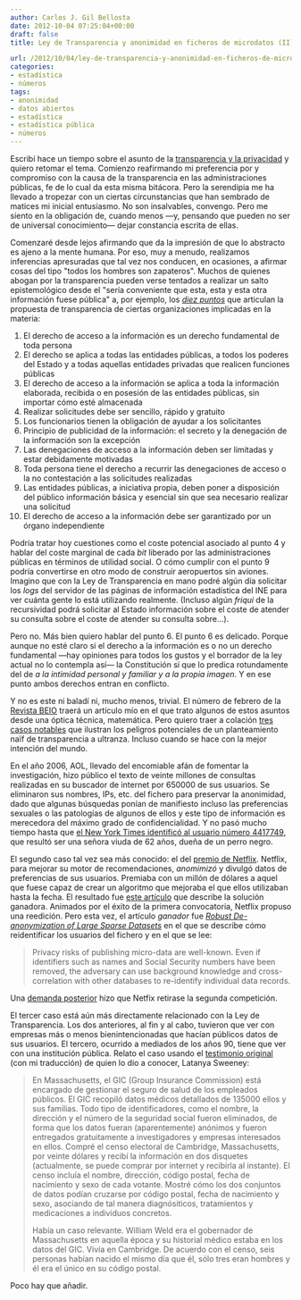 ```yaml
---
author: Carlos J. Gil Bellosta
date: 2012-10-04 07:25:04+00:00
draft: false
title: Ley de Transparencia y anonimidad en ficheros de microdatos (II)

url: /2012/10/04/ley-de-transparencia-y-anonimidad-en-ficheros-de-microdatos-ii/
categories:
- estadística
- números
tags:
- anonimidad
- datos abiertos
- estadística
- estadística pública
- números
---
```


Escribí hace un tiempo sobre el asunto de la [transparencia y la privacidad](http://www.datanalytics.com/blog/2011/10/06/ley-de-transparencia-y-anonimidad-en-ficheros-de-microdatos/) y quiero retomar el tema. Comienzo reafirmando mi preferencia por y compromiso con la causa de la transparencia en las administraciones públicas, fe de lo cual da esta misma bitácora. Pero la serendipia me ha llevado a tropezar con un ciertas circunstancias que han sembrado de matices mi inicial entusiasmo. No son insalvables, convengo. Pero me siento en la obligación de, cuando menos —y, pensando que pueden no ser de universal conocimiento— dejar constancia escrita de ellas.

Comenzaré desde lejos afirmando que da la impresión de que lo abstracto es ajeno a la mente humana. Por eso, muy a menudo, realizamos inferencias apresuradas que tal vez nos conducen, en ocasiones, a afirmar cosas del tipo "todos los hombres son zapateros". Muchos de quienes abogan por la transparencia pueden verse tentados a realizar un salto epistemológico desde el "sería conveniente que esta, esta y esta otra información fuese pública" a, por ejemplo, los [_diez puntos_](http://www.proacceso.org/los-nueve-principios/) que articulan la propuesta de transparencia de ciertas organizaciones implicadas en la materia:

1. El derecho de acceso a la información es un derecho fundamental de toda persona
2. El derecho se aplica a todas las entidades públicas, a todos los poderes del Estado y a todas aquellas entidades privadas que realicen funciones públicas
3. El derecho de acceso a la información se aplica a toda la información elaborada, recibida o en posesión de las entidades públicas, sin importar cómo esté almacenada
4. Realizar solicitudes debe ser sencillo, rápido y gratuito
5. Los funcionarios tienen la obligación de ayudar a los solicitantes
6. Principio de publicidad de la información: el secreto y la denegación de la información son la excepción
7. Las denegaciones de acceso a la información deben ser limitadas y estar debidamente motivadas
8. Toda persona tiene el derecho a recurrir las denegaciones de acceso o la no contestación a las solicitudes realizadas
9. Las entidades públicas, a iniciativa propia, deben poner a disposición del público información básica y esencial sin que sea necesario realizar una solicitud
10. El derecho de acceso a la información debe ser garantizado por un órgano independiente

Podría tratar hoy cuestiones como el coste potencial asociado al punto 4 y hablar del coste marginal de cada _bit_ liberado por las administraciones públicas en términos de utilidad social. O cómo cumplir con el punto 9 podría convertirse en otro modo de construir aeropuertos sin aviones. Imagino que con la Ley de Transparencia en mano podré algún día solicitar los _logs_ del servidor de las páginas de información estadística del INE para ver cuánta gente lo está utilizando realmente. (Incluso algún _friqui_ de la recursividad podrá solicitar al Estado información sobre el coste de atender su consulta sobre el coste de atender su consulta sobre...).

Pero no. Más bien quiero hablar del punto 6. El punto 6 es delicado. Porque aunque no esté claro si el derecho a la información es o no un derecho fundamental —hay opiniones para todos los gustos y el borrador de la ley actual no lo contempla así— la Constitución sí que lo predica rotundamente del de _a la intimidad personal y familiar y a la propia imagen_. Y en ese punto ambos derechos entran en conflicto.

Y no es este ni baladí ni, mucho menos, trivial. El número de febrero de la [Revista BEIO](http://www.seio.es/BEIO/) traerá un artículo mío en el que trato algunos de estos asuntos desde una óptica técnica, matemática. Pero quiero traer a colación [tres casos notables](http://papers.ssrn.com/sol3/papers.cfm?abstract_id=1450006) que ilustran los peligros potenciales de un planteamiento naïf de transparencia a ultranza. Incluso cuando se hace con la mejor intención del mundo.

En el año 2006, AOL, llevado del encomiable afán de fomentar la investigación, hizo público el texto de veinte millones de consultas realizadas en su buscador de internet por 650000 de sus usuarios. Se eliminaron sus nombres, IPs, etc. del fichero para preservar la anonimidad, dado que algunas búsquedas ponían de manifiesto incluso las preferencias sexuales o las patologías de algunos de ellos y este tipo de información es merecedora del máximo grado de confidencialidad. Y no pasó mucho tiempo hasta que [el New York Times identificó al usuario número 4417749](http://www.nytimes.com/2006/08/09/technology/09aol.html?pagewanted=all&_r=0), que resultó ser una señora viuda de 62 años, dueña de un perro negro.

El segundo caso tal vez sea más conocido: el del [premio de Netflix](http://en.wikipedia.org/wiki/Netflix_Prize). Netflix, para mejorar su motor de recomendaciones, _anomimizó_ y divulgó datos de preferencias de sus usuarios. Premiaba con un millón de dólares a aquel que fuese capaz de crear un algoritmo que mejoraba el que ellos utilizaban hasta la fecha. El resultado fue [este artículo](http://www.netflixprize.com/assets/GrandPrize2009_BPC_BellKor.pdf) que describe la solución ganadora. Animados por el éxito de la primera convocatoria, Netflix propuso una reedición. Pero esta vez, el artículo _ganador_ fue _[Robust De-anonymization of Large Sparse Datasets](http://www.cs.utexas.edu/~shmat/shmat_oak08netflix.pdf)_ en el que se describe cómo reidentificar los usuarios del fichero y en el que se lee:

>Privacy risks of publishing micro-data are well-known. Even if identifiers such as names and Social Security numbers have been removed, the adversary can use background knowledge and cross-correlation with other databases to re-identify individual data records.

Una [demanda posterior](http://blog.netflix.com/2010/03/this-is-neil-hunt-chief-product-officer.html) hizo que Netfix retirase la segunda competición.

El tercer caso está aún más directamente relacionado con la Ley de Transparencia. Los dos anteriores, al fin y al cabo, tuvieron que ver con empresas más o menos bienintencionadas que hacían públicos datos de sus usuarios. El tercero, ocurrido a mediados de los años 90, tiene que ver con una institución pública. Relato el caso usando el [testimonio original](http://dataprivacylab.org/dataprivacy/talks/Flick-05-10.html) (con mi traducción) de quien lo dio a conocer, Latanya Sweeney:

>En Massachusetts, el GIC (Group Insurance Commission) está encargado de gestionar el seguro de salud de los empleados públicos. El GIC recopiló datos médicos detallados de 135000 ellos y sus familias. Todo tipo de identificadores, como el nombre, la dirección y el número de la seguridad social fueron eliminados, de forma que los datos fueran (aparentemente) anónimos y fueron entregados gratuitamente a investigadores y empresas interesados en ellos. Compré el censo electoral de Cambridge, Massachusetts, por veinte dólares y recibí la información en dos disquetes (actualmente, se puede comprar por internet y recibirla al instante). El censo incluía el nombre, dirección, código postal, fecha de nacimiento y sexo de cada votante. Mostré cómo los dos conjuntos de datos podían cruzarse por código postal, fecha de nacimiento y sexo, asociando de tal manera diagnósiticos, tratamientos y medicaciones a individuos concretos.
>
>Había un caso relevante. William Weld era el gobernador de Massachusetts en aquella época y su historial médico estaba en los datos del GIC. Vivía en Cambridge. De acuerdo con el censo, seis personas habían nacido el mismo día que él, sólo tres eran hombres y él era el único en su código postal.

Poco hay que añadir.

